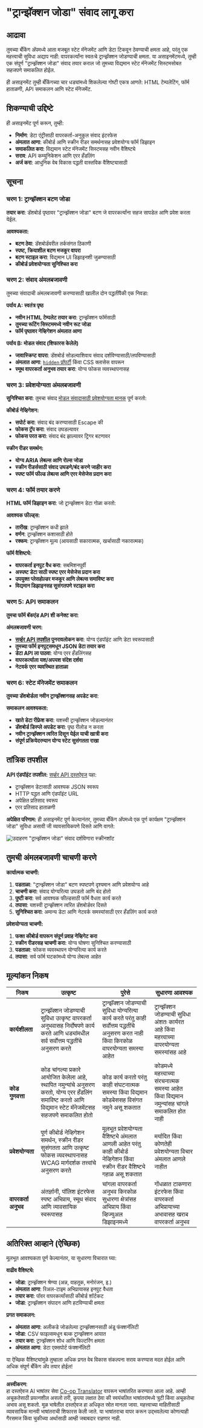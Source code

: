 <!--
CO_OP_TRANSLATOR_METADATA:
{
  "original_hash": "50a7783473b39a2e0f133e271a102231",
  "translation_date": "2025-10-22T16:17:19+00:00",
  "source_file": "7-bank-project/4-state-management/assignment.md",
  "language_code": "mr"
}
-->
# "ट्रान्झॅक्शन जोडा" संवाद लागू करा

## आढावा

तुमच्या बँकिंग अ‍ॅपमध्ये आता मजबूत स्टेट मॅनेजमेंट आणि डेटा टिकवून ठेवण्याची क्षमता आहे, परंतु एक महत्त्वाची सुविधा अद्याप नाही: वापरकर्त्यांना स्वतःचे ट्रान्झॅक्शन जोडण्याची क्षमता. या असाइनमेंटमध्ये, तुम्ही एक संपूर्ण "ट्रान्झॅक्शन जोडा" संवाद तयार कराल जो तुमच्या विद्यमान स्टेट मॅनेजमेंट सिस्टमसोबत सहजपणे समाकलित होईल.

ही असाइनमेंट तुम्ही बँकिंगच्या चार धड्यांमध्ये शिकलेल्या गोष्टी एकत्र आणते: HTML टेम्पलेटिंग, फॉर्म हाताळणी, API समाकलन आणि स्टेट मॅनेजमेंट.

## शिकण्याची उद्दिष्टे

ही असाइनमेंट पूर्ण करून, तुम्ही:
- **निर्माण**: डेटा एंट्रीसाठी वापरकर्ता-अनुकूल संवाद इंटरफेस
- **अंमलात आणा**: कीबोर्ड आणि स्क्रीन रीडर समर्थनासह प्रवेशयोग्य फॉर्म डिझाइन
- **समाकलित करा**: विद्यमान स्टेट मॅनेजमेंट सिस्टमसह नवीन वैशिष्ट्ये
- **सराव**: API कम्युनिकेशन आणि एरर हँडलिंग
- **अर्ज करा**: आधुनिक वेब विकास पद्धती वास्तविक वैशिष्ट्यासाठी

## सूचना

### चरण 1: ट्रान्झॅक्शन बटण जोडा

**तयार करा**: डॅशबोर्ड पृष्ठावर "ट्रान्झॅक्शन जोडा" बटण जे वापरकर्त्यांना सहज सापडेल आणि प्रवेश करता येईल.

**आवश्यकता:**
- **बटण ठेवा**: डॅशबोर्डवरील तर्कसंगत ठिकाणी
- **स्पष्ट, क्रियाशील बटण मजकूर वापरा**
- **बटण स्टाइल करा**: विद्यमान UI डिझाइनशी जुळण्यासाठी
- **कीबोर्ड प्रवेशयोग्यता सुनिश्चित करा**

### चरण 2: संवाद अंमलबजावणी

तुमच्या संवादाची अंमलबजावणी करण्यासाठी खालील दोन पद्धतींपैकी एक निवडा:

**पर्याय A: स्वतंत्र पृष्ठ**
- **नवीन HTML टेम्पलेट तयार करा**: ट्रान्झॅक्शन फॉर्मसाठी
- **तुमच्या रूटिंग सिस्टममध्ये नवीन रूट जोडा**
- **फॉर्म पृष्ठावर नेव्हिगेशन अंमलात आणा**

**पर्याय B: मोडल संवाद (शिफारस केलेले)**
- **जावास्क्रिप्ट वापरा**: डॅशबोर्ड सोडल्याशिवाय संवाद दर्शविण्यासाठी/लपविण्यासाठी
- **अंमलात आणा**: [`hidden` प्रॉपर्टी](https://developer.mozilla.org/docs/Web/HTML/Global_attributes/hidden) किंवा CSS क्लासेस वापरून
- **स्मूथ वापरकर्ता अनुभव तयार करा**: योग्य फोकस व्यवस्थापनासह

### चरण 3: प्रवेशयोग्यता अंमलबजावणी

**सुनिश्चित करा**: तुमचा संवाद [मोडल संवादासाठी प्रवेशयोग्यता मानक](https://developer.paciellogroup.com/blog/2018/06/the-current-state-of-modal-dialog-accessibility/) पूर्ण करतो:

**कीबोर्ड नेव्हिगेशन:**
- **सपोर्ट करा**: संवाद बंद करण्यासाठी Escape की
- **फोकस ट्रॅप करा**: संवाद उघडल्यावर
- **फोकस परत करा**: संवाद बंद झाल्यावर ट्रिगर बटणावर

**स्क्रीन रीडर समर्थन:**
- **योग्य ARIA लेबल्स आणि रोल्स जोडा**
- **स्क्रीन रीडर्ससाठी संवाद उघडणे/बंद करणे जाहीर करा**
- **स्पष्ट फॉर्म फील्ड लेबल्स आणि एरर मेसेजेस प्रदान करा**

### चरण 4: फॉर्म तयार करणे

**HTML फॉर्म डिझाइन करा**: जो ट्रान्झॅक्शन डेटा गोळा करतो:

**आवश्यक फील्ड्स:**
- **तारीख**: ट्रान्झॅक्शन कधी झाले
- **वर्णन**: ट्रान्झॅक्शन कशासाठी होते
- **रक्कम**: ट्रान्झॅक्शन मूल्य (आयसाठी सकारात्मक, खर्चासाठी नकारात्मक)

**फॉर्म वैशिष्ट्ये:**
- **वापरकर्ता इनपुट वैध करा**: सबमिशनपूर्वी
- **अस्पष्ट डेटा साठी स्पष्ट एरर मेसेजेस प्रदान करा**
- **उपयुक्त प्लेसहोल्डर मजकूर आणि लेबल्स समाविष्ट करा**
- **विद्यमान डिझाइनसह सुसंगतपणे स्टाइल करा**

### चरण 5: API समाकलन

**तुमचा फॉर्म बॅकएंड API शी कनेक्ट करा**:

**अंमलबजावणी चरण:**
- **[सर्व्हर API तपशील](../api/README.md) पुनरावलोकन करा**: योग्य एंडपॉइंट आणि डेटा स्वरूपासाठी
- **तुमच्या फॉर्म इनपुट्समधून JSON डेटा तयार करा**
- **डेटा API ला पाठवा**: योग्य एरर हँडलिंगसह
- **वापरकर्त्याला यश/अपयश संदेश दर्शवा**
- **नेटवर्क एरर व्यवस्थित हाताळा**

### चरण 6: स्टेट मॅनेजमेंट समाकलन

**तुमच्या डॅशबोर्डला नवीन ट्रान्झॅक्शनसह अपडेट करा**:

**समाकलन आवश्यकता:**
- **खाते डेटा रीफ्रेश करा**: यशस्वी ट्रान्झॅक्शन जोडल्यानंतर
- **डॅशबोर्ड डिस्प्ले अपडेट करा**: पृष्ठ रीलोड न करता
- **नवीन ट्रान्झॅक्शन त्वरित दिसून येईल याची खात्री करा**
- **संपूर्ण प्रक्रियेदरम्यान योग्य स्टेट सुसंगतता राखा**

## तांत्रिक तपशील

**API एंडपॉइंट तपशील:**
[सर्व्हर API दस्तऐवज](../api/README.md) पहा:
- ट्रान्झॅक्शन डेटासाठी आवश्यक JSON स्वरूप
- HTTP पद्धत आणि एंडपॉइंट URL
- अपेक्षित प्रतिसाद स्वरूप
- एरर प्रतिसाद हाताळणी

**अपेक्षित परिणाम:**
ही असाइनमेंट पूर्ण केल्यानंतर, तुमच्या बँकिंग अ‍ॅपमध्ये एक पूर्ण कार्यक्षम "ट्रान्झॅक्शन जोडा" सुविधा असावी जी व्यावसायिकपणे दिसते आणि वागते:

![उदाहरण "ट्रान्झॅक्शन जोडा" संवाद दर्शविणारा स्क्रीनशॉट](../../../../translated_images/dialog.93bba104afeb79f12f65ebf8f521c5d64e179c40b791c49c242cf15f7e7fab15.mr.png)

## तुमची अंमलबजावणी चाचणी करणे

**कार्यात्मक चाचणी:**
1. **पडताळा**: "ट्रान्झॅक्शन जोडा" बटण स्पष्टपणे दृश्यमान आणि प्रवेशयोग्य आहे
2. **चाचणी करा**: संवाद योग्यरित्या उघडतो आणि बंद होतो
3. **पुष्टी करा**: सर्व आवश्यक फील्डसाठी फॉर्म वैधता कार्य करते
4. **तपासा**: यशस्वी ट्रान्झॅक्शन त्वरित डॅशबोर्डवर दिसते
5. **सुनिश्चित करा**: अमान्य डेटा आणि नेटवर्क समस्यांसाठी एरर हँडलिंग कार्य करते

**प्रवेशयोग्यता चाचणी:**
1. **फक्त कीबोर्ड वापरून संपूर्ण प्रवाह नेव्हिगेट करा**
2. **स्क्रीन रीडरसह चाचणी करा**: योग्य घोषणा सुनिश्चित करण्यासाठी
3. **पडताळा**: फोकस व्यवस्थापन योग्यरित्या कार्य करते
4. **तपासा**: सर्व फॉर्म घटकांमध्ये योग्य लेबल्स आहेत

## मूल्यांकन निकष

| निकष | उत्कृष्ट | पुरेसे | सुधारणा आवश्यक |
| -------- | --------- | -------- | ----------------- |
| **कार्यशीलता** | ट्रान्झॅक्शन जोडण्याची सुविधा उत्कृष्ट वापरकर्ता अनुभवासह निर्दोषपणे कार्य करते आणि धड्यांमधील सर्व सर्वोत्तम पद्धतींचे अनुसरण करते | ट्रान्झॅक्शन जोडण्याची सुविधा योग्यरित्या कार्य करते परंतु काही सर्वोत्तम पद्धतींचे अनुसरण करत नाही किंवा किरकोळ वापरयोग्यता समस्या आहेत | ट्रान्झॅक्शन जोडण्याची सुविधा अंशतः कार्यरत आहे किंवा महत्त्वाच्या वापरयोग्यता समस्यांसह आहे |
| **कोड गुणवत्ता** | कोड चांगल्या प्रकारे आयोजित केलेला आहे, स्थापित नमुन्यांचे अनुसरण करतो, योग्य एरर हँडलिंग समाविष्ट करतो आणि विद्यमान स्टेट मॅनेजमेंटसह सहजपणे समाकलित होतो | कोड कार्य करतो परंतु काही संघटनात्मक समस्या किंवा विद्यमान कोडबेससह विसंगत नमुने असू शकतात | कोडमध्ये महत्त्वाच्या संरचनात्मक समस्या आहेत किंवा विद्यमान नमुन्यांसह चांगले समाकलित होत नाही |
| **प्रवेशयोग्यता** | पूर्ण कीबोर्ड नेव्हिगेशन समर्थन, स्क्रीन रीडर सुसंगतता आणि उत्कृष्ट फोकस व्यवस्थापनासह WCAG मार्गदर्शक तत्त्वांचे अनुसरण करते | मूलभूत प्रवेशयोग्यता वैशिष्ट्ये अंमलात आणली आहेत परंतु काही कीबोर्ड नेव्हिगेशन किंवा स्क्रीन रीडर वैशिष्ट्ये गहाळ असू शकतात | मर्यादित किंवा कोणतेही प्रवेशयोग्यता विचार अंमलात आणले नाहीत |
| **वापरकर्ता अनुभव** | अंतर्ज्ञानी, पॉलिश इंटरफेस स्पष्ट अभिप्राय, स्मूथ संवाद आणि व्यावसायिक स्वरूपासह | चांगला वापरकर्ता अनुभव किरकोळ सुधारणा क्षेत्रांसह अभिप्राय किंवा व्हिज्युअल डिझाइनमध्ये | गोंधळात टाकणारा इंटरफेस किंवा वापरकर्ता अभिप्रायाच्या अभावासह खराब वापरकर्ता अनुभव |

## अतिरिक्त आव्हाने (ऐच्छिक)

मूलभूत आवश्यकता पूर्ण केल्यानंतर, या सुधारणा विचारात घ्या:

**वाढीव वैशिष्ट्ये:**
- **जोडा**: ट्रान्झॅक्शन श्रेण्या (अन्न, वाहतूक, मनोरंजन, इ.)
- **अंमलात आणा**: रिअल-टाइम अभिप्रायासह इनपुट वैधता
- **तयार करा**: पॉवर वापरकर्त्यांसाठी कीबोर्ड शॉर्टकट
- **जोडा**: ट्रान्झॅक्शन संपादन आणि हटविण्याची क्षमता

**प्रगत समाकलन:**
- **अंमलात आणा**: अलीकडे जोडलेल्या ट्रान्झॅक्शनसाठी अंडू फंक्शनॅलिटी
- **जोडा**: CSV फाइल्समधून बल्क ट्रान्झॅक्शन आयात
- **तयार करा**: ट्रान्झॅक्शन शोध आणि फिल्टरिंग क्षमता
- **अंमलात आणा**: डेटा एक्सपोर्ट फंक्शनॅलिटी

या ऐच्छिक वैशिष्ट्यांमुळे तुम्हाला अधिक प्रगत वेब विकास संकल्पना सराव करण्यास मदत होईल आणि अधिक संपूर्ण बँकिंग अ‍ॅप तयार होईल!

---

**अस्वीकरण**:  
हा दस्तऐवज AI भाषांतर सेवा [Co-op Translator](https://github.com/Azure/co-op-translator) वापरून भाषांतरित करण्यात आला आहे. आम्ही अचूकतेसाठी प्रयत्नशील असलो तरी, कृपया लक्षात ठेवा की स्वयंचलित भाषांतरांमध्ये त्रुटी किंवा अचूकतेचा अभाव असू शकतो. मूळ भाषेतील दस्तऐवज हा अधिकृत स्रोत मानला जावा. महत्त्वाच्या माहितीसाठी व्यावसायिक मानवी भाषांतराची शिफारस केली जाते. या भाषांतराचा वापर करून उद्भवलेल्या कोणत्याही गैरसमज किंवा चुकीच्या अर्थासाठी आम्ही जबाबदार राहणार नाही.